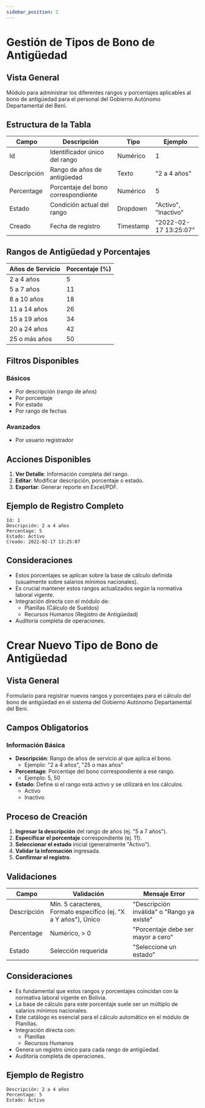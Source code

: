 ```yaml
---
sidebar_position: 2
---
```


# Gestión de Tipos de Bono de Antigüedad

## Vista General
Módulo para administrar los diferentes rangos y porcentajes aplicables al bono de antigüedad para el personal del Gobierno Autónomo Departamental del Beni.

## Estructura de la Tabla

| Campo | Descripción | Tipo | Ejemplo |
|-------|-------------|------|---------|
| Id | Identificador único del rango | Numérico | 1 |
| Descripción | Rango de años de antigüedad | Texto | "2 a 4 años" |
| Percentage | Porcentaje del bono correspondiente | Numérico | 5 |
| Estado | Condición actual del rango | Dropdown | "Activo", "Inactivo" |
| Creado | Fecha de registro | Timestamp | "2022-02-17 13:25:07" |

## Rangos de Antigüedad y Porcentajes

| Años de Servicio | Porcentaje (%) |
|------------------|----------------|
| 2 a 4 años       | 5              |
| 5 a 7 años       | 11             |
| 8 a 10 años      | 18             |
| 11 a 14 años     | 26             |
| 15 a 19 años     | 34             |
| 20 a 24 años     | 42             |
| 25 o más años    | 50             |

## Filtros Disponibles

### Básicos
- Por descripción (rango de años)
- Por porcentaje
- Por estado
- Por rango de fechas

### Avanzados
- Por usuario registrador

## Acciones Disponibles

1.  **Ver Detalle**: Información completa del rango.
2.  **Editar**: Modificar descripción, porcentaje o estado.
3.  **Exportar**: Generar reporte en Excel/PDF.

## Ejemplo de Registro Completo
```plaintext
Id: 1
Descripción: 2 a 4 años
Percentage: 5
Estado: Activo
Creado: 2022-02-17 13:25:07 
```
## Consideraciones
- Estos porcentajes se aplican sobre la base de cálculo definida (usualmente sobre salarios mínimos nacionales).
- Es crucial mantener estos rangos actualizados según la normativa laboral vigente.
- Integración directa con el módulo de:
  - Planillas (Cálculo de Sueldos)
  - Recursos Humanos (Registro de Antigüedad)
- Auditoría completa de operaciones.

# Crear Nuevo Tipo de Bono de Antigüedad

## Vista General
Formulario para registrar nuevos rangos y porcentajes para el cálculo del bono de antigüedad en el sistema del Gobierno Autónomo Departamental del Beni.

## Campos Obligatorios

### Información Básica
- **Descripción**: Rango de años de servicio al que aplica el bono.
  - Ejemplo: "2 a 4 años", "25 o mas años"
- **Percentage**: Porcentaje del bono correspondiente a ese rango.
  - Ejemplo: 5, 50
- **Estado**: Define si el rango está activo y se utilizará en los cálculos.
  - Activo
  - Inactivo

## Proceso de Creación

1.  **Ingresar la descripción** del rango de años (ej. "5 a 7 años").
2.  **Especificar el porcentaje** correspondiente (ej. 11).
3.  **Seleccionar el estado** inicial (generalmente "Activo").
4.  **Validar la información** ingresada.
5.  **Confirmar el registro**.

## Validaciones
| Campo | Validación | Mensaje Error |
|-------|-----------|--------------|
| Descripción | Mín. 5 caracteres, Formato específico (ej. "X a Y años"), Único | "Descripción inválida" o "Rango ya existe" |
| Percentage | Numérico, > 0 | "Porcentaje debe ser mayor a cero" |
| Estado | Selección requerida | "Seleccione un estado" |

## Consideraciones
- Es fundamental que estos rangos y porcentajes coincidan con la normativa laboral vigente en Bolivia.
- La base de cálculo para este porcentaje suele ser un múltiplo de salarios mínimos nacionales.
- Este catálogo es esencial para el cálculo automático en el módulo de Planillas.
- Integración directa con:
  - Planillas
  - Recursos Humanos
- Genera un registro único para cada rango de antigüedad.
- Auditoría completa de operaciones.

## Ejemplo de Registro
```plaintext
Descripción: 2 a 4 años
Percentage: 5
Estado: Activo
```
